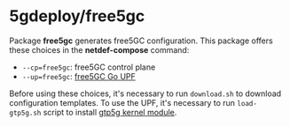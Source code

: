 # 5gdeploy/free5gc

Package **free5gc** generates free5GC configuration.
This package offers these choices in the **netdef-compose** command:

* `--cp=free5gc`: free5GC control plane
* `--up=free5gc`: [free5GC Go UPF](https://github.com/free5gc/go-upf)

Before using these choices, it's necessary to run `download.sh` to download configuration templates.
To use the UPF, it's necessary to run `load-gtp5g.sh` script to install [gtp5g kernel module](https://github.com/free5gc/gtp5g).
